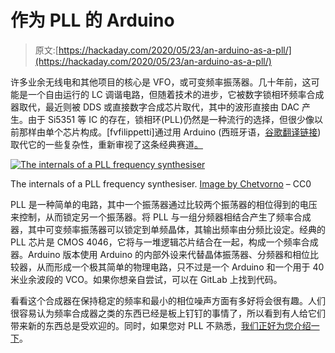 # 作为 PLL 的 Arduino

> 原文:[https://hackaday.com/2020/05/23/an-arduino-as-a-pll/](https://hackaday.com/2020/05/23/an-arduino-as-a-pll/)

许多业余无线电和其他项目的核心是 VFO，或可变频率振荡器。几十年前，这可能是一个自由运行的 LC 调谐电路，但随着技术的进步，它被数字锁相环频率合成器取代，最近则被 DDS 或直接数字合成芯片取代，其中的波形直接由 DAC 产生。由于 Si5351 等 IC 的存在，锁相环(PLL)仍然是一种流行的选择，但很少像以前那样由单个芯片构成。[fvfilippetti]通过用 Arduino (西班牙语，[谷歌翻译链接](https://translate.google.com/translate?client=ubuntu&client=tw-ob&channel=fs&oe=utf-8&um=1&ie=UTF-8&hl=en&sl=auto&tl=en&u=https%3A%2F%2Ffvfilippetti.blogspot.com%2F2020%2F05%2Farduino-pll-con-la-minima-cantidad-de.html))取代它的一些复杂性，重新审视了这条经典赛道[。](https://fvfilippetti.blogspot.com/2020/05/arduino-pll-con-la-minima-cantidad-de.html)

[![The internals of a PLL frequency synthesiser](../Images/82397dcd746b57b79abe68592cec4029.png)](https://hackaday.com/wp-content/uploads/2020/05/PLL_frequency_synthesizer_2.png)

The internals of a PLL frequency synthesiser. [Image by Chetvorno](https://commons.wikimedia.org/wiki/File:PLL_frequency_synthesizer_2.svg) – CC0

PLL 是一种简单的电路，其中一个振荡器通过比较两个振荡器的相位得到的电压来控制，从而锁定另一个振荡器。将 PLL 与一组分频器相结合产生了频率合成器，其中可变频率振荡器可以锁定到单频晶体，其输出频率由分频比设定。经典的 PLL 芯片是 CMOS 4046，它将与一堆逻辑芯片结合在一起，构成一个频率合成器。Arduino 版本使用 Arduino 的内部外设来代替晶体振荡器、分频器和相位比较器，从而形成一个极其简单的物理电路，只不过是一个 Arduino 和一个用于 40 米业余波段的 VCO。如果你想亲自尝试，可以在 GitLab 上找到代码。

看看这个合成器在保持稳定的频率和最小的相位噪声方面有多好将会很有趣。人们很容易认为频率合成器之类的东西已经是板上钉钉的事情了，所以看到有人给它们带来新的东西总是受欢迎的。同时，如果您对 PLL 不熟悉，[我们正好为您介绍一下](https://hackaday.com/2016/03/23/unlock-the-phase-locked-loop/)。
